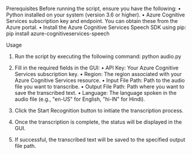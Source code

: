 Prerequisites
Before running the script, ensure you have the following:
•	Python installed on your system (version 3.6 or higher).
•	Azure Cognitive Services subscription key and endpoint. You can obtain these from the Azure portal.
•	Install the Azure Cognitive Services Speech SDK using pip:
                     pip install azure-cognitiveservices-speech 


Usage
1.	Run the script by executing the following command:
                                            python audio.py
  	
3.	Fill in the required fields in the GUI:
•	API Key: Your Azure Cognitive Services subscription key.
•	Region: The region associated with your Azure Cognitive Services resource.
•	Input File Path: Path to the audio file you want to transcribe.
•	Output File Path: Path where you want to save the transcribed text.
•	Language: The language spoken in the audio file (e.g., "en-US" for English, "hi-IN" for Hindi).
5.	Click the Start Recognition button to initiate the transcription process.
6.	Once the transcription is complete, the status will be displayed in the GUI.
7.	If successful, the transcribed text will be saved to the specified output file path.

